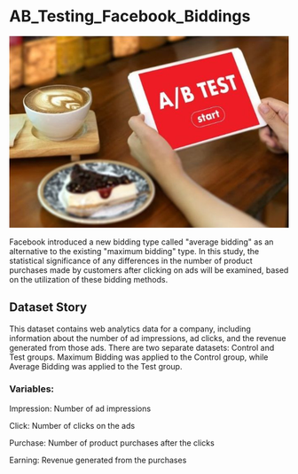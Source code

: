 # AB_Testing_Facebook_Biddings

![Açıklama](https://github.com/hgatasagun/AB_Testing_Facebook_Biddings/blob/main/AB_test.jpg)



Facebook introduced a new bidding type called "average bidding" as an alternative to the existing "maximum bidding" type. In this study, the statistical significance of any differences in the number of product purchases made by customers after clicking on ads will be examined, based on the utilization of these bidding methods.



## Dataset Story

This dataset contains web analytics data for a company, including information about the number of ad impressions, ad clicks, and the revenue 
generated from those ads. There are two separate datasets: Control and Test groups. Maximum Bidding was applied to the Control group, while 
Average Bidding was applied to the Test group.




### Variables:

Impression: Number of ad impressions

Click: Number of clicks on the ads

Purchase: Number of product purchases after the clicks

Earning: Revenue generated from the purchases

